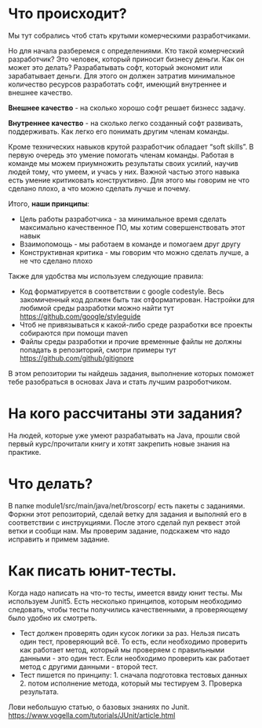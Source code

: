 # Что происходит?

Мы тут собрались чтоб стать крутыми комерческими разработчиками.

Но для начала разберемся с определениями.
Кто такой комерческий разработчик? Это человек, который приносит бизнесу деньги.
Как он может это делать? Разрабатывать софт, который экономит или зарабатывает деньги. 
Для этого он должен затратив минимальное количество ресурсов разработать софт, имеющий внутреннее и внешнее качество.

**Внешнее качество** - на сколько хорошо софт решает бизнесс задачу.

**Внутреннее качество** - на сколько легко созданный софт развивать, поддерживать. Как легко его понимать другим членам команды.

Кроме технических навыков крутой разработчик обладает “soft skills”. В первую очередь это умение помогать членам команды. Работая в команде мы можем приумножить результаты своих усилий, научив людей тому, что умеем, и учась у них. Важной частью этого навыка есть умение критиковать конструктивно. Для этого мы говорим не что сделано плохо, а что можно сделать лучше и почему.

Итого, **наши принципы**:
* Цель работы разработчика - за минимальное время сделать максимально качественное ПО, мы хотим совершенствовать этот навык
* Взаимопомощь - мы работаем в команде и помогаем друг другу
* Конструктивная критика - мы говорим что можно сделать лучше, а не что сделано плохо

Также для удобства мы используем следующие правила:
* Код форматируется в соответствии с google codestyle. Весь закомиченный код должен быть так отформатирован. Настройки для любимой среды разработки можно найти тут https://github.com/google/styleguide 
* Чтоб не привязываться к какой-либо среде разработки все проекты собираются при помощи maven
* Файлы среды разработки и прочие временные файлы не должны попадать в репозиторий, смотри примеры тут https://github.com/github/gitignore

В этом репозитории ты найдешь задания, выполнение которых поможет тебе разобраться в основах Java и стать лучшим разроботчиком.

# На кого рассчитаны эти задания?
На людей, которые уже умеют разрабатывать на Java, прошли свой первый курс/прочитали книгу и хотят закрепить новые знания на практике.

# Что делать?
В папке module1/src/main/java/net/broscorp/ есть пакеты с заданиями. Форкни этот репозиторий, сделай ветку для задания и выполняй его в соответствии с инструкциями. После этого сделай пул реквест этой ветки и сообщи нам. Мы проверим задание, подскажем что надо исправить и примем задание.




# Как писать юнит-тесты.
Когда надо написать на что-то тесты, имеется ввиду юнит тесты. Мы используем Junit5. Есть несколько принципов, которым необходимо следовать, чтобы тесты получились качественными, а проверяющему было удобно их смотреть.
 - Тест должен проверять один кусок логики за раз. Нельзя писать один тест, проверяющий всё. То есть, если необходимо проверить как работает метод, который мы проверяем с правильными данными - это один тест. Если необходимо проверить как работает метод с другими данными - второй тест.
 - Тест пишется по принципу: 1. сначала подготовка тестовых данных 2. потом исполнение метода, который мы тестируем 3. Проверка результата. 
 
 Лови небольшую статью, о базовых знаниях по Junit.
 https://www.vogella.com/tutorials/JUnit/article.html

